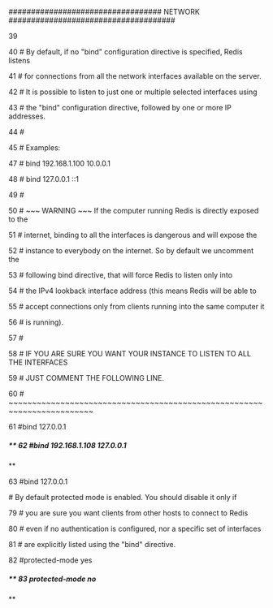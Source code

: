 \#\#\#\#\#\#\#\#\#\#\#\#\#\#\#\#\#\#\#\#\#\#\#\#\#\#\#\#\#\#\#\#\#\# NETWORK \#\#\#\#\#\#\#\#\#\#\#\#\#\#\#\#\#\#\#\#\#\#\#\#\#\#\#\#\#\#\#\#\#\#\#\#\#

  39 

  40 \# By default, if no "bind" configuration directive is specified, Redis listens

  41 \# for connections from all the network interfaces available on the server.

  42 \# It is possible to listen to just one or multiple selected interfaces using

  43 \# the "bind" configuration directive, followed by one or more IP addresses.

  44 \#

  45 \# Examples:

  47 \# bind 192.168.1.100 10.0.0.1

  48 \# bind 127.0.0.1 ::1

  49 \#

  50 \# ~~~ WARNING ~~~ If the computer running Redis is directly exposed to the

  51 \# internet, binding to all the interfaces is dangerous and will expose the

  52 \# instance to everybody on the internet. So by default we uncomment the

  53 \# following bind directive, that will force Redis to listen only into

  54 \# the IPv4 lookback interface address \(this means Redis will be able to

  55 \# accept connections only from clients running into the same computer it

  56 \# is running\).

  57 \#

  58 \# IF YOU ARE SURE YOU WANT YOUR INSTANCE TO LISTEN TO ALL THE INTERFACES

  59 \# JUST COMMENT THE FOLLOWING LINE.

  60 \# ~~~~~~~~~~~~~~~~~~~~~~~~~~~~~~~~~~~~~~~~~~~~~~~~~~~~~~~~~~~~~~~~~~~~~~~~

  61 \#bind 127.0.0.1

##### **  62 \#bind  192.168.1.108 127.0.0.1**

  63 \#bind 127.0.0.1



\# By default protected mode is enabled. You should disable it only if

  79 \# you are sure you want clients from other hosts to connect to Redis

  80 \# even if no authentication is configured, nor a specific set of interfaces

  81 \# are explicitly listed using the "bind" directive.

  82 \#protected-mode yes

##### **  83 protected-mode no**





